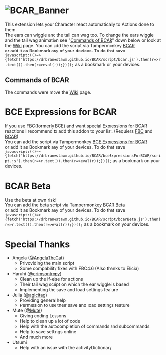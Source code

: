 # ![BCAR_Banner](https://user-images.githubusercontent.com/115511728/199107170-b32c4f2b-9319-422a-8488-51d22fe98704.png)
 
This extension lets your Character react automatically to Actions done to them.  
The ears can wiggle and the tail can wag too. To change the ears wiggle and the tail wag animation see "[Commands of BCAR](https://github.com/DrBranestawm/BCAR#commands-of-bcar)" down below or look at the [Wiki](https://github.com/DrBranestawm/BCAR/wiki) page. You can add the script via Tampermonkey [BCAR](https://github.com/DrBranestawm/BCAR/raw/main/script/bcarLoader.user.js)  
or add it as Bookmark any of your devices. To do that save  
`javascript:(()=>{fetch('https://drbranestawm.github.io/BCAR/script/bcar.js').then(r=>r.text()).then(r=>eval(r));})();`
as a bookmark on your devices.


## Commands of BCAR
The commands were move the [Wiki](https://github.com/DrBranestawm/BCAR/wiki) page.

# BCE Expressions for BCAR 
If you use FBC(formerly BCE) and want special Expressions for BCAR reactions I recommend to add this addon to your list. (Requiers [FBC](https://sidiousious.gitlab.io/bce/) and [BCAR](https://github.com/DrBranestawm/BCAR#))  
You can add the script via Tampermonkey [BCE Expressions for BCAR](https://github.com/DrBranestawm/BCAR/raw/main/bceExpressionsForBCAR/scriptLoader.user.js)  
or add it as Bookmark any of your devices. To do that save  
`javascript:(()=>{fetch('https://drbranestawm.github.io/BCAR/bceExpressionsForBCAR/script.js').then(r=>r.text()).then(r=>eval(r));})();` 
as a bookmark on your devices.


# BCAR Beta
Use the beta at own risk!  
You can add the beta script via Tampermonkey [BCAR Beta](https://github.com/DrBranestawm/BCAR/raw/main/script/bcarBetaLoader.user.js)  
or add it as Bookmark any of your devices. To do that save  
`javascript:(()=>{fetch('https://drbranestawm.github.io/BCAR/script/bcarBeta.js').then(r=>r.text()).then(r=>eval(r));})();` 
as a bookmark on your devices.


# Special Thanks


 - Angela ([@AngelaTheCat](https://github.com/AngelaTheCat/))
    - Privoviding the main script
    - Some compability fixes with FBC4.6 (Also thanks to Elicia)
 - Haruhi ([@crimsontropy](https://github.com/crimsontropy/))
    - Clean up the if-else for actions
    - Their tail wag script on which the ear wiggle is based
    - Implementing the save and load settings feature
 - Julia ([@agicitag](https://github.com/agicitag/))
    - Providing general help
    - Permission to use their save and load settings feature
 - Mute ([@Mute](https://code.fleshless.org/mute/MBCHC/))
    - Giving coding Lessons
    - Help to clean up a lot of code
    - Help with the autocompletion of commands and subcommands
    - Help to save settings online
    - And much more
 - Utsumi
    - Help with an issue with the activityDictionary
